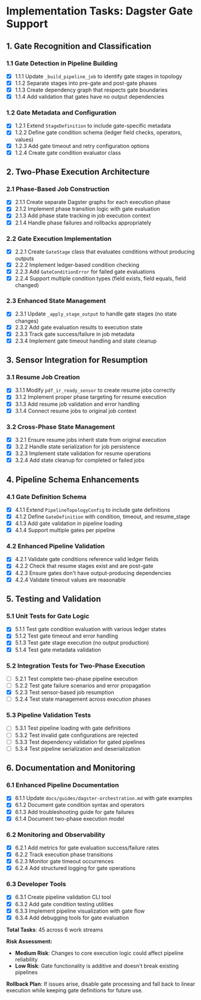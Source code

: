 # Implementation Tasks: Dagster Gate Support

## 1. Gate Recognition and Classification

### 1.1 Gate Detection in Pipeline Building

- [x] 1.1.1 Update `_build_pipeline_job` to identify gate stages in topology
- [x] 1.1.2 Separate stages into pre-gate and post-gate phases
- [x] 1.1.3 Create dependency graph that respects gate boundaries
- [x] 1.1.4 Add validation that gates have no output dependencies

### 1.2 Gate Metadata and Configuration

- [x] 1.2.1 Extend `StageDefinition` to include gate-specific metadata
- [x] 1.2.2 Define gate condition schema (ledger field checks, operators, values)
- [x] 1.2.3 Add gate timeout and retry configuration options
- [x] 1.2.4 Create gate condition evaluator class

## 2. Two-Phase Execution Architecture

### 2.1 Phase-Based Job Construction

- [x] 2.1.1 Create separate Dagster graphs for each execution phase
- [x] 2.1.2 Implement phase transition logic with gate evaluation
- [x] 2.1.3 Add phase state tracking in job execution context
- [x] 2.1.4 Handle phase failures and rollbacks appropriately

### 2.2 Gate Execution Implementation

- [x] 2.2.1 Create `GateStage` class that evaluates conditions without producing outputs
- [x] 2.2.2 Implement ledger-based condition checking
- [x] 2.2.3 Add `GateConditionError` for failed gate evaluations
- [x] 2.2.4 Support multiple condition types (field exists, field equals, field changed)

### 2.3 Enhanced State Management

- [x] 2.3.1 Update `_apply_stage_output` to handle gate stages (no state changes)
- [x] 2.3.2 Add gate evaluation results to execution state
- [x] 2.3.3 Track gate success/failure in job metadata
- [x] 2.3.4 Implement gate timeout handling and state cleanup

## 3. Sensor Integration for Resumption

### 3.1 Resume Job Creation

- [x] 3.1.1 Modify `pdf_ir_ready_sensor` to create resume jobs correctly
- [x] 3.1.2 Implement proper phase targeting for resume execution
- [x] 3.1.3 Add resume job validation and error handling
- [x] 3.1.4 Connect resume jobs to original job context

### 3.2 Cross-Phase State Management

- [x] 3.2.1 Ensure resume jobs inherit state from original execution
- [x] 3.2.2 Handle state serialization for job persistence
- [x] 3.2.3 Implement state validation for resume operations
- [x] 3.2.4 Add state cleanup for completed or failed jobs

## 4. Pipeline Schema Enhancements

### 4.1 Gate Definition Schema

- [x] 4.1.1 Extend `PipelineTopologyConfig` to include gate definitions
- [x] 4.1.2 Define `GateDefinition` with condition, timeout, and resume_stage
- [x] 4.1.3 Add gate validation in pipeline loading
- [x] 4.1.4 Support multiple gates per pipeline

### 4.2 Enhanced Pipeline Validation

- [x] 4.2.1 Validate gate conditions reference valid ledger fields
- [x] 4.2.2 Check that resume stages exist and are post-gate
- [x] 4.2.3 Ensure gates don't have output-producing dependencies
- [x] 4.2.4 Validate timeout values are reasonable

## 5. Testing and Validation

### 5.1 Unit Tests for Gate Logic

- [x] 5.1.1 Test gate condition evaluation with various ledger states
- [x] 5.1.2 Test gate timeout and error handling
- [x] 5.1.3 Test gate stage execution (no output production)
- [x] 5.1.4 Test gate metadata validation

### 5.2 Integration Tests for Two-Phase Execution

- [ ] 5.2.1 Test complete two-phase pipeline execution
- [ ] 5.2.2 Test gate failure scenarios and error propagation
- [x] 5.2.3 Test sensor-based job resumption
- [ ] 5.2.4 Test state management across execution phases

### 5.3 Pipeline Validation Tests

- [ ] 5.3.1 Test pipeline loading with gate definitions
- [ ] 5.3.2 Test invalid gate configurations are rejected
- [ ] 5.3.3 Test dependency validation for gated pipelines
- [ ] 5.3.4 Test pipeline serialization and deserialization

## 6. Documentation and Monitoring

### 6.1 Enhanced Pipeline Documentation

- [x] 6.1.1 Update `docs/guides/dagster-orchestration.md` with gate examples
- [x] 6.1.2 Document gate condition syntax and operators
- [x] 6.1.3 Add troubleshooting guide for gate failures
- [x] 6.1.4 Document two-phase execution model

### 6.2 Monitoring and Observability

- [x] 6.2.1 Add metrics for gate evaluation success/failure rates
- [x] 6.2.2 Track execution phase transitions
- [x] 6.2.3 Monitor gate timeout occurrences
- [x] 6.2.4 Add structured logging for gate operations

### 6.3 Developer Tools

- [x] 6.3.1 Create pipeline validation CLI tool
- [x] 6.3.2 Add gate condition testing utilities
- [x] 6.3.3 Implement pipeline visualization with gate flow
- [x] 6.3.4 Add debugging tools for gate evaluation

**Total Tasks**: 45 across 6 work streams

**Risk Assessment:**

- **Medium Risk**: Changes to core execution logic could affect pipeline reliability
- **Low Risk**: Gate functionality is additive and doesn't break existing pipelines

**Rollback Plan**: If issues arise, disable gate processing and fall back to linear execution while keeping gate definitions for future use.
